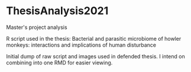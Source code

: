 # ThesisAnalysis2021
Master's project analysis 

R script used in the thesis: Bacterial and parasitic microbiome of howler monkeys: interactions and implications of human disturbance

Initial dump of raw script and images used in defended thesis.  I intend on combining into one RMD for easier viewing.  